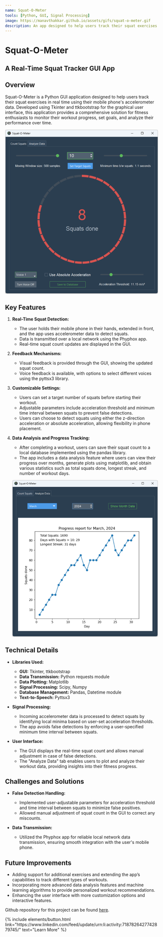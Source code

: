 ```yaml
---
name: Squat-O-Meter
tools: [Python, GUI, Signal Processing]
image: https://manavthakkar.github.io/assets/gifs/squat-o-meter.gif
description: An app designed to help users track their squat exercises . It offers real-time feedback and voice notifications, making it a convenient tool for monitoring squat workouts.
---
```

# Squat-O-Meter 

## A Real-Time Squat Tracker GUI App

## Overview

Squat-O-Meter is a Python GUI application designed to help users track their squat exercises in real time using their mobile phone's accelerometer data. Developed using Tkinter and ttkbootstrap for the graphical user interface, this application provides a comprehensive solution for fitness enthusiasts to monitor their workout progress, set goals, and analyze their performance over time.

![Squat-O-Meter Screenshot](https://raw.githubusercontent.com/manavthakkar/squat-o-meter/main/screenshot.png)

## Key Features

1. **Real-Time Squat Detection:**
   - The user holds their mobile phone in their hands, extended in front, and the app uses accelerometer data to detect squats.
   - Data is transmitted over a local network using the Phyphox app.
   - Real-time squat count updates are displayed in the GUI.

2. **Feedback Mechanisms:**
   - Visual feedback is provided through the GUI, showing the updated squat count.
   - Voice feedback is available, with options to select different voices using the pyttsx3 library.

3. **Customizable Settings:**
   - Users can set a target number of squats before starting their workout.
   - Adjustable parameters include acceleration threshold and minimum time interval between squats to prevent false detections.
   - Users can choose to detect squats using either the z-direction acceleration or absolute acceleration, allowing flexibility in phone placement.

4. **Data Analysis and Progress Tracking:**
   - After completing a workout, users can save their squat count to a local database implemented using the pandas library.
   - The app includes a data analysis feature where users can view their progress over months, generate plots using matplotlib, and obtain various statistics such as total squats done, longest streak, and number of workout days.

   ![Analyze Data tab Screenshot](https://raw.githubusercontent.com/manavthakkar/squat-o-meter/main/Progress_Report.png)

## Technical Details

- **Libraries Used:**
  - **GUI:** Tkinter, ttkbootstrap
  - **Data Transmission:** Python requests module
  - **Data Plotting:** Matplotlib
  - **Signal Processing:** Scipy, Numpy
  - **Database Management:** Pandas, Datetime module
  - **Text-to-Speech:** Pyttsx3

- **Signal Processing:**
  - Incoming accelerometer data is processed to detect squats by identifying local minima based on user-set acceleration thresholds.
  - The app avoids false detections by enforcing a user-specified minimum time interval between squats.

- **User Interface:**
  - The GUI displays the real-time squat count and allows manual adjustment in case of false detections.
  - The "Analyze Data" tab enables users to plot and analyze their workout data, providing insights into their fitness progress.

## Challenges and Solutions

- **False Detection Handling:**

  - Implemented user-adjustable parameters for acceleration threshold and time interval between squats to minimize false positives.
  - Allowed manual adjustment of squat count in the GUI to correct any miscounts.

- **Data Transmission:**
  - Utilized the Phyphox app for reliable local network data transmission, ensuring smooth integration with the user's mobile phone.

## Future Improvements

- Adding support for additional exercises and extending the app’s capabilities to track different types of workouts.
- Incorporating more advanced data analysis features and machine learning algorithms to provide personalized workout recommendations.
- Enhancing the user interface with more customization options and interactive features.

Github repository for this project can be found [here](https://github.com/manavthakkar/squat-o-meter).


<p class="text-center">
{% include elements/button.html link="https://www.linkedin.com/feed/update/urn:li:activity:7187826427742879745/" text="Learn More" %}
</p>